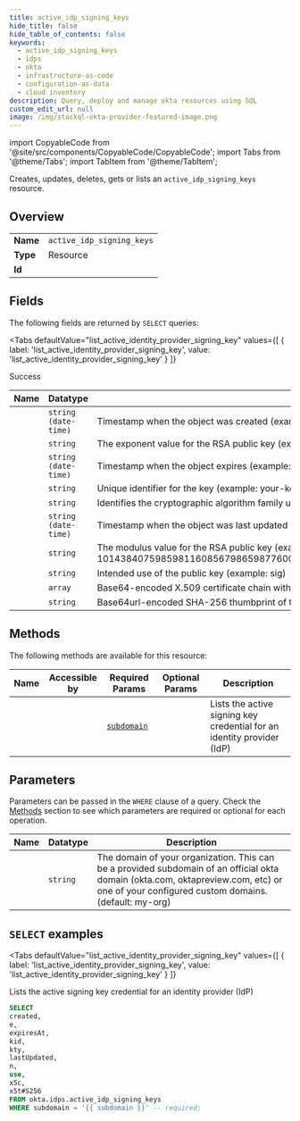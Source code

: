 ```yaml
--- 
title: active_idp_signing_keys
hide_title: false
hide_table_of_contents: false
keywords:
  - active_idp_signing_keys
  - idps
  - okta
  - infrastructure-as-code
  - configuration-as-data
  - cloud inventory
description: Query, deploy and manage okta resources using SQL
custom_edit_url: null
image: /img/stackql-okta-provider-featured-image.png
---
```


import CopyableCode from '@site/src/components/CopyableCode/CopyableCode';
import Tabs from '@theme/Tabs';
import TabItem from '@theme/TabItem';

Creates, updates, deletes, gets or lists an <code>active_idp_signing_keys</code> resource.

## Overview
<table><tbody>
<tr><td><b>Name</b></td><td><code>active_idp_signing_keys</code></td></tr>
<tr><td><b>Type</b></td><td>Resource</td></tr>
<tr><td><b>Id</b></td><td><CopyableCode code="okta.idps.active_idp_signing_keys" /></td></tr>
</tbody></table>

## Fields

The following fields are returned by `SELECT` queries:

<Tabs
    defaultValue="list_active_identity_provider_signing_key"
    values={[
        { label: 'list_active_identity_provider_signing_key', value: 'list_active_identity_provider_signing_key' }
    ]}
>
<TabItem value="list_active_identity_provider_signing_key">

Success

<table>
<thead>
    <tr>
    <th>Name</th>
    <th>Datatype</th>
    <th>Description</th>
    </tr>
</thead>
<tbody>
<tr>
    <td><CopyableCode code="created" /></td>
    <td><code>string (date-time)</code></td>
    <td>Timestamp when the object was created (example: 2016-01-03T18:15:47.000Z)</td>
</tr>
<tr>
    <td><CopyableCode code="e" /></td>
    <td><code>string</code></td>
    <td>The exponent value for the RSA public key (example: AQAB)</td>
</tr>
<tr>
    <td><CopyableCode code="expiresAt" /></td>
    <td><code>string (date-time)</code></td>
    <td>Timestamp when the object expires (example: 2016-01-03T18:15:47.000Z)</td>
</tr>
<tr>
    <td><CopyableCode code="kid" /></td>
    <td><code>string</code></td>
    <td>Unique identifier for the key (example: your-key-id)</td>
</tr>
<tr>
    <td><CopyableCode code="kty" /></td>
    <td><code>string</code></td>
    <td>Identifies the cryptographic algorithm family used with the key (example: RSA)</td>
</tr>
<tr>
    <td><CopyableCode code="lastUpdated" /></td>
    <td><code>string (date-time)</code></td>
    <td>Timestamp when the object was last updated (example: 2016-01-03T18:15:47.000Z)</td>
</tr>
<tr>
    <td><CopyableCode code="n" /></td>
    <td><code>string</code></td>
    <td>The modulus value for the RSA public key (example: 101438407598598116085679865987760095721749307901605456708912786847324207000576780508113360584555007890315805735307890113536927352312915634368993759211767770602174860126854831344273970871509573365292777620005537635317282520456901584213746937262823585533063042033441296629204165064680610660631365266976782082747)</td>
</tr>
<tr>
    <td><CopyableCode code="use" /></td>
    <td><code>string</code></td>
    <td>Intended use of the public key (example: sig)</td>
</tr>
<tr>
    <td><CopyableCode code="x5c" /></td>
    <td><code>array</code></td>
    <td>Base64-encoded X.509 certificate chain with DER encoding</td>
</tr>
<tr>
    <td><CopyableCode code="x5t#S256" /></td>
    <td><code>string</code></td>
    <td>Base64url-encoded SHA-256 thumbprint of the DER encoding of an X.509 certificate (example: wzPVobIrveR1x-PCbjsFGNV-6zn7Rm9KuOWOG4Rk6jE)</td>
</tr>
</tbody>
</table>
</TabItem>
</Tabs>

## Methods

The following methods are available for this resource:

<table>
<thead>
    <tr>
    <th>Name</th>
    <th>Accessible by</th>
    <th>Required Params</th>
    <th>Optional Params</th>
    <th>Description</th>
    </tr>
</thead>
<tbody>
<tr>
    <td><a href="#list_active_identity_provider_signing_key"><CopyableCode code="list_active_identity_provider_signing_key" /></a></td>
    <td><CopyableCode code="select" /></td>
    <td><a href="#parameter-subdomain"><code>subdomain</code></a></td>
    <td></td>
    <td>Lists the active signing key credential for an identity provider (IdP)</td>
</tr>
</tbody>
</table>

## Parameters

Parameters can be passed in the `WHERE` clause of a query. Check the [Methods](#methods) section to see which parameters are required or optional for each operation.

<table>
<thead>
    <tr>
    <th>Name</th>
    <th>Datatype</th>
    <th>Description</th>
    </tr>
</thead>
<tbody>
<tr id="parameter-subdomain">
    <td><CopyableCode code="subdomain" /></td>
    <td><code>string</code></td>
    <td>The domain of your organization. This can be a provided subdomain of an official okta domain (okta.com, oktapreview.com, etc) or one of your configured custom domains. (default: my-org)</td>
</tr>
</tbody>
</table>

## `SELECT` examples

<Tabs
    defaultValue="list_active_identity_provider_signing_key"
    values={[
        { label: 'list_active_identity_provider_signing_key', value: 'list_active_identity_provider_signing_key' }
    ]}
>
<TabItem value="list_active_identity_provider_signing_key">

Lists the active signing key credential for an identity provider (IdP)

```sql
SELECT
created,
e,
expiresAt,
kid,
kty,
lastUpdated,
n,
use,
x5c,
x5t#S256
FROM okta.idps.active_idp_signing_keys
WHERE subdomain = '{{ subdomain }}' -- required;
```
</TabItem>
</Tabs>
